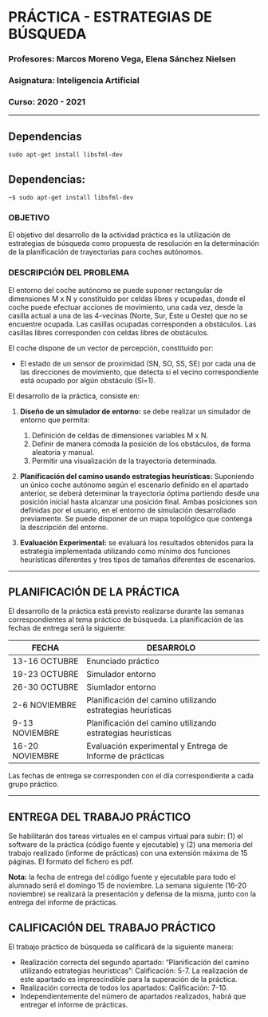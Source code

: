 # PRÁCTICA - ESTRATEGIAS DE BÚSQUEDA
### Profesores: Marcos Moreno Vega, Elena Sánchez Nielsen
### Asignatura: Inteligencia Artificial
### Curso: 2020 - 2021
---

## Dependencias
~~~
sudo apt-get install libsfml-dev
~~~


## Dependencias:
 ~~~
 ~$ sudo apt-get install libsfml-dev
 ~~~

###  OBJETIVO

El objetivo del desarrollo de la actividad práctica es la utilización de estrategias de búsqueda como propuesta de resolución en la determinación de la planificación de trayectorias para coches autónomos.

### DESCRIPCIÓN DEL PROBLEMA

El entorno del coche autónomo se puede suponer rectangular de dimensiones M x N y constituido por celdas libres y ocupadas, donde el coche puede efectuar acciones de movimiento, una cada vez, desde la casilla actual a una de las 4-vecinas (Norte, Sur, Este u Oeste) que no se encuentre ocupada. Las casillas ocupadas corresponden a obstáculos. Las casillas libres corresponden con celdas libres de obstáculos.

El coche dispone de un vector de percepción, constituido por:
* El estado de un sensor de proximidad (SN, SO, SS, SE) por cada una de las direcciones de movimiento, que detecta si el vecino correspondiente está ocupado por algún obstáculo (Si=1).
  
El desarrollo de la práctica, consiste en: 

1. **Diseño de un simulador de entorno:** se debe realizar un simulador de entorno que permita:
   1. Definición de celdas de dimensiones variables M x N.
   2. Definir de manera cómoda la posición de los obstáculos, de forma aleatoria y manual.
   3. Permitir una visualización de la trayectoria determinada.
   
2. **Planificación del camino usando estrategias heurísticas:** Suponiendo un único coche autónomo según el escenario definido en el apartado anterior, se deberá determinar la trayectoria óptima partiendo desde una posición inicial hasta alcanzar una posición final. Ambas posiciones son definidas por el usuario, en el entorno de simulación desarrollado previamente. Se puede disponer de un mapa topológico que contenga la descripción del entorno.
   
3. **Evaluación Experimental:** se evaluará los resultados obtenidos para la estrategia
implementada utilizando como mínimo dos funciones heurísticas diferentes y tres tipos de
tamaños diferentes de escenarios.

*** 
## PLANIFICACIÓN DE LA PRÁCTICA
El desarrollo de la práctica está previsto realizarse durante las semanas correspondientes al tema práctico de búsqueda. La planificación de las fechas de entrega será la siguiente:

| FECHA | DESARROLO | 
| -- | -- |
| 13-16 OCTUBRE | Enunciado práctico |
| 19-23 OCTUBRE | Simulador entorno |
| 26-30 OCTUBRE | Siumlador entorno |
| 2-6 NOVIEMBRE | Planificación del camino utilizando estrategias heurísticas |
| 9-13 NOVIEMBRE | Planificación del camino utilizando estrategias heurísticas |
| 16-20 NOVIEMBRE | Evaluación experimental y Entrega de Informe de prácticas |




Las fechas de entrega se corresponden con el día correspondiente a cada grupo práctico.

***

## ENTREGA DEL TRABAJO PRÁCTICO
Se habilitarán dos tareas virtuales en el campus virtual para subir: (1) el software de la práctica (código fuente y ejecutable) y (2) una memoria del trabajo realizado (informe de prácticas) con una extensión máxima de 15 páginas. El formato del fichero es pdf.

**Nota:** la fecha de entrega del código fuente y ejecutable para todo el alumnado será el domingo 15 de
noviembre. La semana siguiente (16-20 noviembre) se realizará la presentación y defensa de la misma,
junto con la entrega del informe de prácticas.

## CALIFICACIÓN DEL TRABAJO PRÁCTICO
El trabajo práctico de búsqueda se calificará de la siguiente manera:

* Realización correcta del segundo apartado: “Planificación del camino utilizando estrategias
heurísticas”: Calificación: 5-7. La realización de este apartado es imprescindible para la
superación de la práctica.
* Realización correcta de todos los apartados: Calificación: 7-10.
* Independientemente del número de apartados realizados, habrá que entregar el informe de prácticas.
